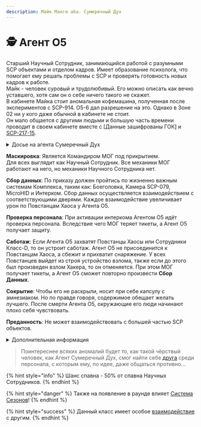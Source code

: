 ```yaml
---
description: Майк Макги aka. Сумеречный Дух
---
```


# 🕵 Агент O5

Старший Научный Сотрудник, занимающийся работой с разумными SCP объектами и отделом кадров. Имеет образование психолога, что помогает ему решать проблемы с SCP и проверять готовность новых кадров к работе.\
Майк - человек суровый и трудолюбивый. Его можно описать как вечно уставшего, хотя сам он о себе ничего такого не скажет.\
В кабинете Майка стоит аномальная кофемашина, полученная после экспериментов с SCP-914. O5-6 дал разрешение на это. Однако в Зоне 02 ни у кого даже обычной в кабинете не стоит.\
Он мало общается с другими людьми и большую часть времени проводит в своем кабинете вместе с \[Данные зашифрованы ГОК] и [SCP-217-15](../chi/chaos-spy.md).

<details>

<summary>Досье на агента Сумеречный Дух</summary>

Профессиональный Агент, прибывший в Зону 02 под прикрытием по приказу Совета O5. Хоть миссия и должна была быть быстрой, но что-то пошло не по плану и теперь он здесь надолго. За это время агент не смог как либо покинуть Комплекс или отправить хоть какое-то сообщение совету. Но вот случилось Н.У.С., и решив проблему с ним, появляется возможность попытаться покинуть Комплекс с прибывшим отрядом МОГ, дабы разорвать этот аномальный купол над Зоной 02.

</details>

**Маскировка**: Является Командиром МОГ под прикрытием.\
Для всех выглядит как Научный Сотрудник. Все механики МОГ работают на него, но механики Научного Сотрудника нет.

**Сбор данных**: По приказу должен пройтись по жизненно важным системам Комплекса, таким как: Боеголовка, Камера SCP-079, MicroHID и Интерком. Сбор данных осуществляется взаимодействием с соответствующими дверями. Каждое взаимодействие увеличивает урон по Повстанцам Хаоса у Агента O5.

**Проверка персонала**: При активации интеркома Агентом О5 идёт проверка персонала. Вследствие чего МОГ теряет тикеты, а Агент O5 получает защиту.

**Саботаж**: Если Агента O5 захватят Повстанцы Хаосы или Сотрудники Класс-D, то он устроит саботаж. Агент O5 не присоединится к Повстанцам Хаоса, а сбежит и прихватит снаряжение. У всех Повстанцев выйдет из строя устройство взлома, также если до этого был произведен взлом Хакера, то он отменяется. При этом МОГ получает тикеты, а Агент O5 сможет повторно произвести **Сбор Данных**.

**Сокрытие**: Чтобы его не раскрыли, носит при себе капсулу с амнезиаком. Но по правде говоря, содержимое обещает желать лучшего. После смерти Агента О5, окружающие его люди начинают плохо себя чувствовать.

**Преданность**: Не может взаимодействовать с большей частью SCP объектов.

<details>

<summary>Дополнительная информация</summary>

* **Класс**: Научный Сотрудник (Капитан МОГ)
* **Оружие**: COM-18
* **Уровень доступа**: Карта Рядового МОГ
* **Броня**: Боевая броня
* **Особое снаряжение**: Отсутствует

</details>

> Поинтереснее всяких аномалий будет то, как такой чёрствый человек, как Агент Сумеречный Дух, смог найти себе [друга](../chi/chaos-spy.md) среди персонала, с которым ему, по идее, даже общаться противно...

{% hint style="info" %}
Шанс спавна - 50% от спавна Научных Сотрудников.
{% endhint %}

{% hint style="danger" %}
Также на появление в раунде влияет [Система Сезонов](../../server-systems/seasons-system/)!
{% endhint %}

{% hint style="success" %}
Данный класс имеет особое [взаимодействие](../interconnection-of-classes.md) с другим.
{% endhint %}
